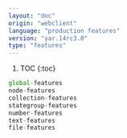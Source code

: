 ```yaml
---
layout: "doc"
origin: "webclient"
language: "production features"
version: "yar.14rc3.0"
type: "features"
---
```


1. TOC
{:toc}

```js
global-features
node-features
collection-features
stategroup-features
number-features
text-features
file-features
```
